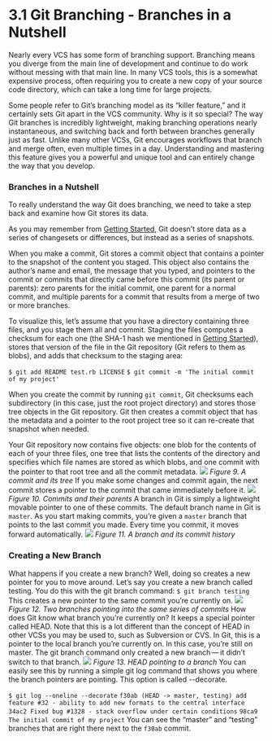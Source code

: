 # 3.1 Git Branching - Branches in a Nutshell
Nearly every VCS has some form of branching support. Branching means you diverge from the main line of development and continue to do work without messing with that main line. In many VCS tools, this is a somewhat expensive process, often requiring you to create a new copy of your source code directory, which can take a long time for large projects.

Some people refer to Git’s branching model as its “killer feature,” and it certainly sets Git apart in the VCS community. Why is it so special? The way Git branches is incredibly lightweight, making branching operations nearly instantaneous, and switching back and forth between branches generally just as fast. Unlike many other VCSs, Git encourages workflows that branch and merge often, even multiple times in a day. Understanding and mastering this feature gives you a powerful and unique tool and can entirely change the way that you develop.

### Branches in a Nutshell
To really understand the way Git does branching, we need to take a step back and examine how Git stores its data.

As you may remember from [Getting Started](https://git-scm.com/book/en/v2/ch00/ch01-getting-started), Git doesn’t store data as a series of changesets or differences, but instead as a series of snapshots.

When you make a commit, Git stores a commit object that contains a pointer to the snapshot of the content you staged. This object also contains the author’s name and email, the message that you typed, and pointers to the commit or commits that directly came before this commit (its parent or parents): zero parents for the initial commit, one parent for a normal commit, and multiple parents for a commit that results from a merge of two or more branches.

To visualize this, let’s assume that you have a directory containing three files, and you stage them all and commit. Staging the files computes a checksum for each one (the SHA-1 hash we mentioned in [Getting Started](https://git-scm.com/book/en/v2/ch00/ch01-getting-started)), stores that version of the file in the Git repository (Git refers to them as blobs), and adds that checksum to the staging area:

`$ git add README test.rb LICENSE`
`$ git commit -m 'The initial commit of my project'`

When you create the commit by running `git commit`, Git checksums each subdirectory (in this case, just the root project directory) and stores those tree objects in the Git repository. Git then creates a commit object that has the metadata and a pointer to the root project tree so it can re-create that snapshot when needed.

Your Git repository now contains five objects: one blob for the contents of each of your three files, one tree that lists the contents of the directory and specifies which file names are stored as which blobs, and one commit with the pointer to that root tree and all the commit metadata.
![](https://git-scm.com/book/en/v2/images/commit-and-tree.png)
*Figure 9. A commit and its tree*
If you make some changes and commit again, the next commit stores a pointer to the commit that came immediately before it.
![](https://git-scm.com/book/en/v2/images/commits-and-parents.png)
*Figure 10. Commits and their parents*
A branch in Git is simply a lightweight movable pointer to one of these commits. The default branch name in Git is `master`. As you start making commits, you’re given a `master` branch that points to the last commit you made. Every time you commit, it moves forward automatically.
![](https://git-scm.com/book/en/v2/images/branch-and-history.png)
*Figure 11. A branch and its commit history*
### Creating a New Branch
What happens if you create a new branch? Well, doing so creates a new pointer for you to move around. Let’s say you create a new branch called testing. You do this with the git branch command:
`$ git branch testing`
This creates a new pointer to the same commit you’re currently on.
![](https://git-scm.com/book/en/v2/images/two-branches.png)
*Figure 12. Two branches pointing into the same series of commits*
How does Git know what branch you’re currently on? It keeps a special pointer called HEAD. Note that this is a lot different than the concept of HEAD in other VCSs you may be used to, such as Subversion or CVS. In Git, this is a pointer to the local branch you’re currently on. In this case, you’re still on master. The git branch command only created a new branch — it didn’t switch to that branch.
![](https://git-scm.com/book/en/v2/images/head-to-master.png)
*Figure 13. HEAD pointing to a branch*
You can easily see this by running a simple git log command that shows you where the branch pointers are pointing. This option is called --decorate.

`$ git log --oneline --decorate`
`f30ab (HEAD -> master, testing) add feature #32 - ability to add new formats to the central interface`
`34ac2 Fixed bug #1328 - stack overflow under certain conditions`
`98ca9 The initial commit of my project`
You can see the “master” and “testing” branches that are right there next to the `f30ab` commit.